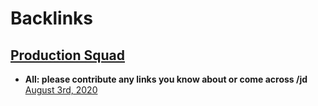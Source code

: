 
# Backlinks
## [Production Squad](<Production Squad.md>)
- __All: please contribute any links you know about or come across /jd__ [August 3rd, 2020](<August 3rd, 2020.md>)

